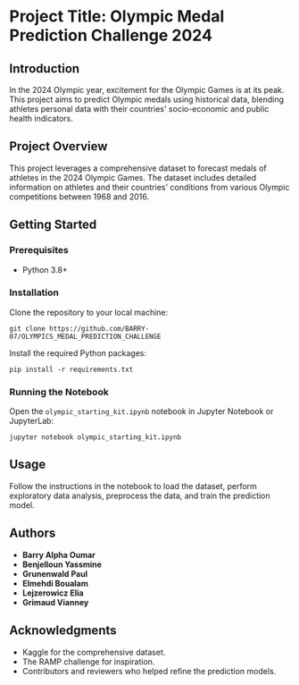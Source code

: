 # Project Title: Olympic Medal Prediction Challenge 2024

## Introduction

In the 2024 Olympic year, excitement for the Olympic Games is at its peak. This project aims to predict Olympic medals using historical data, blending athletes personal data with their countries' socio-economic and public health indicators.

## Project Overview

This project leverages a comprehensive dataset to forecast  medals of athletes  in the 2024 Olympic Games. The dataset includes detailed information on athletes and their countries' conditions from various Olympic competitions between 1968 and 2016.

## Getting Started

### Prerequisites

- Python 3.8+

### Installation

Clone the repository to your local machine:

```
git clone https://github.com/BARRY-07/OLYMPICS_MEDAL_PREDICTION_CHALLENGE
```

Install the required Python packages:

```
pip install -r requirements.txt
```

### Running the Notebook

Open the `olympic_starting_kit.ipynb` notebook in Jupyter Notebook or JupyterLab:

```
jupyter notebook olympic_starting_kit.ipynb
```

## Usage

Follow the instructions in the notebook to load the dataset, perform exploratory data analysis, preprocess the data, and train the prediction model.

## Authors

- **Barry Alpha Oumar**
- **Benjelloun Yassmine**
- **Grunenwald Paul**
- **Elmehdi Boualam**
- **Lejzerowicz Elia**
- **Grimaud Vianney**

## Acknowledgments

- Kaggle for the comprehensive dataset.
- The RAMP challenge for inspiration.
- Contributors and reviewers who helped refine the prediction models.
